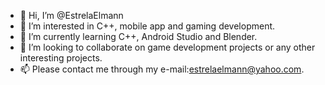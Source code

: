 - 👋 Hi, I’m @EstrelaElmann
- 👀 I’m interested in C++, mobile app and gaming development.
- 🌱 I’m currently learning C++, Android Studio and Blender.
- 💞️ I’m looking to collaborate on game development projects or any other interesting projects.
- 📫 Please contact me through my e-mail:estrelaelmann@yahoo.com.

<!---
EstrelaElmann/EstrelaElmann is a ✨ special ✨ repository because its `README.md` (this file) appears on your GitHub profile.
You can click the Preview link to take a look at your changes.
--->
